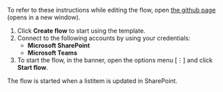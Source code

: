 To refer to these instructions while editing the flow, open [the github page](https://github.com/ot4i/app-connect-templates/tree/master/resources/markdown/Send%20a%20Microsoft%20Teams%20message%20when%20a%20listitem%20is%20updated%20in%20SharePoint_instructions.md ) (opens in a new window).

1.	Click **Create flow** to start using the template.
2.	Connect to the following accounts by using your credentials:
    -	**Microsoft SharePoint** 
    - **Microsoft Teams**
3.	To start the flow, in the banner, open the options menu [⋮] and click **Start flow**.

The flow is started when a listitem is updated in SharePoint.
